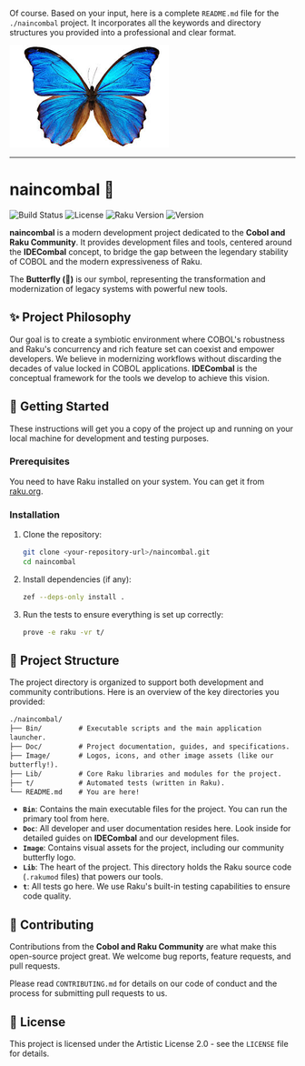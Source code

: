 Of course. Based on your input, here is a complete `README.md` file for the `./naincombal` project. It incorporates all
the keywords and directory structures you provided into a professional and clear format.

<img src="./image/logon.jpeg">

---

# naincombal 🦋

![Build Status](https://img.shields.io/badge/build-passing-brightgreen)
![License](https://img.shields.io/badge/license-Artistic%202.0-blue)
![Raku Version](https://img.shields.io/badge/raku-v6.d-orange)
![Version](https://img.shields.io/badge/version-0.1.0-informational)

**naincombal** is a modern development project dedicated to the **Cobol and Raku Community**. It provides development
files and tools, centered around the **IDECombal** concept, to bridge the gap between the legendary stability of COBOL
and the modern expressiveness of Raku.

The **Butterfly (🦋)** is our symbol, representing the transformation and modernization of legacy systems with powerful
new tools.

## ✨ Project Philosophy

Our goal is to create a symbiotic environment where COBOL's robustness and Raku's concurrency and rich feature set can
coexist and empower developers. We believe in modernizing workflows without discarding the decades of value locked in
COBOL applications. **IDECombal** is the conceptual framework for the tools we develop to achieve this vision.

## 🚀 Getting Started

These instructions will get you a copy of the project up and running on your local machine for development and testing
purposes.

### Prerequisites

You need to have Raku installed on your system. You can get it from [raku.org](https://raku.org/downloads/).

### Installation

1. Clone the repository:
   ```bash
   git clone <your-repository-url>/naincombal.git
   cd naincombal
   ```

2. Install dependencies (if any):
   ```bash
   zef --deps-only install .
   ```

3. Run the tests to ensure everything is set up correctly:
   ```bash
   prove -e raku -vr t/
   ```

## 📂 Project Structure

The project directory is organized to support both development and community contributions. Here is an overview of the
key directories you provided:

```
./naincombal/
├── Bin/         # Executable scripts and the main application launcher.
├── Doc/         # Project documentation, guides, and specifications.
├── Image/       # Logos, icons, and other image assets (like our butterfly!).
├── Lib/         # Core Raku libraries and modules for the project.
├── t/           # Automated tests (written in Raku).
└── README.md    # You are here!
```

- **`Bin`**: Contains the main executable files for the project. You can run the primary tool from here.
- **`Doc`**: All developer and user documentation resides here. Look inside for detailed guides on **IDECombal** and our
  development files.
- **`Image`**: Contains visual assets for the project, including our community butterfly logo.
- **`Lib`**: The heart of the project. This directory holds the Raku source code (`.rakumod` files) that powers our
  tools.
- **`t`**: All tests go here. We use Raku's built-in testing capabilities to ensure code quality.

## 🤝 Contributing

Contributions from the **Cobol and Raku Community** are what make this open-source project great. We welcome bug
reports, feature requests, and pull requests.

Please read `CONTRIBUTING.md` for details on our code of conduct and the process for submitting pull requests to us.

## 📜 License

This project is licensed under the Artistic License 2.0 - see the `LICENSE` file for details.
